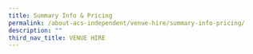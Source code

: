 ```yaml
---
title: Summary Info & Pricing
permalink: /about-acs-independent/venue-hire/summary-info-pricing/
description: ""
third_nav_title: VENUE HIRE
---
```


